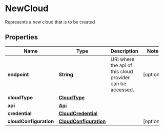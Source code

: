

# NewCloud

Represents a new cloud that is to be created 
## Properties

Name | Type | Description | Notes
------------ | ------------- | ------------- | -------------
**endpoint** | **String** | URI where the api of this cloud provider can be accessed. |  [optional]
**cloudType** | [**CloudType**](CloudType.md) |  | 
**api** | [**Api**](Api.md) |  | 
**credential** | [**CloudCredential**](CloudCredential.md) |  | 
**cloudConfiguration** | [**CloudConfiguration**](CloudConfiguration.md) |  |  [optional]



